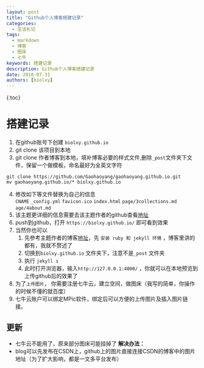 ```yaml
---
layout: post
title: "Github个人博客搭建记录"
categories: 
  - 生活札记
tags:
  - markdown
  - 博客
  - 图床
  - 七牛
keywords: 搭建记录
description: Github个人博客搭建记录
date: 2018-07-31
authors: [biolxy]
---
```



{:toc}






# 搭建记录
1. 在github账号下创建 `biolxy.github.io`  
2. git clone 该项目到本地
3. git clone 作者博客到本地，填补博客必要的样式文件,删除`_post`文件夹下文件，保留一个做模板，命名最好为全英文字符  
```shell
git clone https://github.com/Gaohaoyang/gaohaoyang.github.io.git 
mv gaohaoyang.github.io/* biolxy.github.io
```
4. 修改如下等文件替换为自己的信息  
    `CNAME`  `_config.yml` `favicon.ico` `index.html` `page/3collections.md` `age/4about.md`  
5. 该主题更详细的信息需要去该主题作者的github查看[地址](https://github.com/Gaohaoyang/gaohaoyang.github.io/blob/master/README-zh-cn.md)
6. push到github，打开 `https://biolxy.github.io/` 即可看到效果
7. 当然你也可以
   1. 先参考主题作者的博客[地址](https://github.com/Gaohaoyang/gaohaoyang.github.io/blob/master/README-zh-cn.md)，先 `安装 ruby 和 jekyll 环境` ，博客里讲的都有，我就不赘述了
   2. 切换到`biolxy.github.io` 文件夹下，注意不是`_post` 文件夹
   3. 执行 `jekyll s`
   4. 此时打开浏览器，输入`http://127.0.0.1:4000/` ，你就可以在本地预览到上传github后的效果了
8. 为了`上传图片`， 你需要注册七牛云，建立空间，做图床（我写的简单，你操作的时候不懂的就百度）
9. 七牛云账户可以绑定MPic软件，绑定后可以方便的上传图片及插入图片链接。


## 更新
- 七牛云不能用了，原来部分图床可能挂掉了
**解决办法：**
- blog可以先发布在CSDN上，github上的图片直接连接CSDN的博客中的图片地址（为了扩大影响，都是一文多平台发布）


